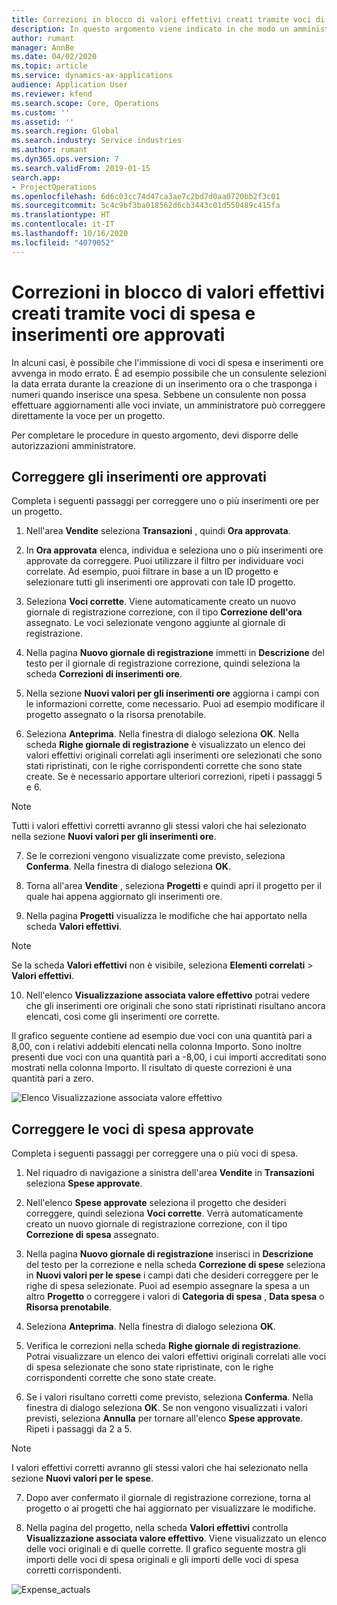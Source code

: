 ```yaml
---
title: Correzioni in blocco di valori effettivi creati tramite voci di spesa e inserimenti ore approvati
description: In questo argomento viene indicato in che modo un amministratore può apportare correzioni singole o in blocco a voci di spesa e inserimenti ore precedentemente approvati, se la fatturazione non è completa.
author: rumant
manager: AnnBe
ms.date: 04/02/2020
ms.topic: article
ms.service: dynamics-ax-applications
audience: Application User
ms.reviewer: kfend
ms.search.scope: Core, Operations
ms.custom: ''
ms.assetid: ''
ms.search.region: Global
ms.search.industry: Service industries
ms.author: rumant
ms.dyn365.ops.version: 7
ms.search.validFrom: 2019-01-15
search.app:
- ProjectOperations
ms.openlocfilehash: 6d6c03cc74d47ca3ae7c2bd7d0aa0720bb2f3c01
ms.sourcegitcommit: 5c4c9bf3ba018562d6cb3443c01d550489c415fa
ms.translationtype: HT
ms.contentlocale: it-IT
ms.lasthandoff: 10/16/2020
ms.locfileid: "4079052"
---
```

# <a name="bulk-corrections-of-actuals-created-by-approved-time-and-expense-entries"></a>Correzioni in blocco di valori effettivi creati tramite voci di spesa e inserimenti ore approvati

In alcuni casi, è possibile che l'immissione di voci di spesa e inserimenti ore avvenga in modo errato. È ad esempio possibile che un consulente selezioni la data errata durante la creazione di un inserimento ora o che trasponga i numeri quando inserisce una spesa. Sebbene un consulente non possa effettuare aggiornamenti alle voci inviate, un amministratore può correggere direttamente la voce per un progetto.

Per completare le procedure in questo argomento, devi disporre delle autorizzazioni amministratore.

## <a name="correct-approved-time-entries"></a>Correggere gli inserimenti ore approvati     

Completa i seguenti passaggi per correggere uno o più inserimenti ore per un progetto.

1. Nell'area **Vendite** seleziona **Transazioni** , quindi **Ora approvata**. 

2. In **Ora approvata** elenca, individua e seleziona uno o più inserimenti ore approvate da correggere. Puoi utilizzare il filtro per individuare voci correlate. Ad esempio, puoi filtrare in base a un ID progetto e selezionare tutti gli inserimenti ore approvati con tale ID progetto.

3. Seleziona **Voci corrette**. Viene automaticamente creato un nuovo giornale di registrazione correzione, con il tipo **Correzione dell'ora** assegnato. Le voci selezionate vengono aggiunte al giornale di registrazione. 

4. Nella pagina **Nuovo giornale di registrazione** immetti in **Descrizione** del testo per il giornale di registrazione correzione, quindi seleziona la scheda **Correzioni di inserimenti ore**.  
5. Nella sezione **Nuovi valori per gli inserimenti ore** aggiorna i campi con le informazioni corrette, come necessario. Puoi ad esempio modificare il progetto assegnato o la risorsa prenotabile.

6. Seleziona **Anteprima**. Nella finestra di dialogo seleziona **OK**. Nella scheda **Righe giornale di registrazione** è visualizzato un elenco dei valori effettivi originali correlati agli inserimenti ore selezionati che sono stati ripristinati, con le righe corrispondenti corrette che sono state create. Se è necessario apportare ulteriori correzioni, ripeti i passaggi 5 e 6. 

> [!NOTE]
> Tutti i valori effettivi corretti avranno gli stessi valori che hai selezionato nella sezione **Nuovi valori per gli inserimenti ore**.

7. Se le correzioni vengono visualizzate come previsto, seleziona **Conferma**. Nella finestra di dialogo seleziona **OK**.

8. Torna all'area **Vendite** , seleziona **Progetti** e quindi apri il progetto per il quale hai appena aggiornato gli inserimenti ore. 

9. Nella pagina **Progetti** visualizza le modifiche che hai apportato nella scheda **Valori effettivi**. 

> [!NOTE]
> Se la scheda **Valori effettivi** non è visibile, seleziona **Elementi correlati** > **Valori effettivi**.  

10. Nell'elenco **Visualizzazione associata valore effettivo** potrai vedere che gli inserimenti ore originali che sono stati ripristinati risultano ancora elencati, così come gli inserimenti ore corrette. 

Il grafico seguente contiene ad esempio due voci con una quantità pari a 8,00, con i relativi addebiti elencati nella colonna Importo. Sono inoltre presenti due voci con una quantità pari a -8,00, i cui importi accreditati sono mostrati nella colonna Importo. Il risultato di queste correzioni è una quantità pari a zero.

![Elenco Visualizzazione associata valore effettivo](https://github.com/MicrosoftDocs/dynamics-365-customer-engagement-pr/blob/bulk-corrections-actuals-created-by-approved-time-expense-entries.md/time-actuals.png)
 
## <a name="correct-approved-expense-entries"></a>Correggere le voci di spesa approvate

Completa i seguenti passaggi per correggere una o più voci di spesa. 

1. Nel riquadro di navigazione a sinistra dell'area **Vendite** in **Transazioni** seleziona **Spese approvate**.

2. Nell'elenco **Spese approvate** seleziona il progetto che desideri correggere, quindi seleziona **Voci corrette**. Verrà automaticamente creato un nuovo giornale di registrazione correzione, con il tipo **Correzione di spesa** assegnato. 

3. Nella pagina **Nuovo giornale di registrazione** inserisci in **Descrizione** del testo per la correzione e nella scheda **Correzione di spese** seleziona in **Nuovi valori per le spese** i campi dati che desideri correggere per le righe di spesa selezionate. Puoi ad esempio assegnare la spesa a un altro **Progetto** o correggere i valori di **Categoria di spesa** , **Data spesa** o **Risorsa prenotabile**.

4. Seleziona **Anteprima**. Nella finestra di dialogo seleziona **OK**. 

5. Verifica le correzioni nella scheda **Righe giornale di registrazione**. Potrai visualizzare un elenco dei valori effettivi originali correlati alle voci di spesa selezionate che sono state ripristinate, con le righe corrispondenti corrette che sono state create.

6. Se i valori risultano corretti come previsto, seleziona **Conferma**. Nella finestra di dialogo seleziona **OK**. Se non vengono visualizzati i valori previsti, seleziona **Annulla** per tornare all'elenco **Spese approvate**. Ripeti i passaggi da 2 a 5. 

> [!NOTE]
> I valori effettivi corretti avranno gli stessi valori che hai selezionato nella sezione **Nuovi valori per le spese**.

7. Dopo aver confermato il giornale di registrazione correzione, torna al progetto o ai progetti che hai aggiornato per visualizzare le modifiche.  

8. Nella pagina del progetto, nella scheda **Valori effettivi** controlla **Visualizzazione associata valore effettivo**. Viene visualizzato un elenco delle voci originali e di quelle corrette. Il grafico seguente mostra gli importi delle voci di spesa originali e gli importi delle voci di spesa corretti corrispondenti. 

![Expense_actuals](https://user-images.githubusercontent.com/60806505/77122219-4cd52900-69fa-11ea-8349-ccd2ffebf640.png)
